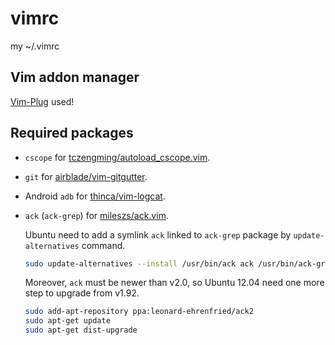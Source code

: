 vimrc
=====

my ~/.vimrc


Vim addon manager
-----------------
[Vim-Plug](https://github.com/junegunn/vim-plug) used!


Required packages
-----------------

* `cscope` for [tczengming/autoload_cscope.vim](https://github.com/tczengming/autoload_cscope.vim).

* `git` for [airblade/vim-gitgutter](https://github.com/airblade/vim-gitgutter).

* Android `adb` for [thinca/vim-logcat](https://github.com/thinca/vim-logcat).

* `ack` (`ack-grep`) for [mileszs/ack.vim](https://github.com/mileszs/ack.vim).

    Ubuntu need to add a symlink `ack` linked to `ack-grep` package
    by `update-alternatives` command.

    ```bash
    sudo update-alternatives --install /usr/bin/ack ack /usr/bin/ack-grep 100
    ```

    Moreover, `ack` must be newer than v2.0, so Ubuntu 12.04
    need one more step to upgrade from v1.92.

    ```bash
    sudo add-apt-repository ppa:leonard-ehrenfried/ack2
    sudo apt-get update
    sudo apt-get dist-upgrade
    ```
